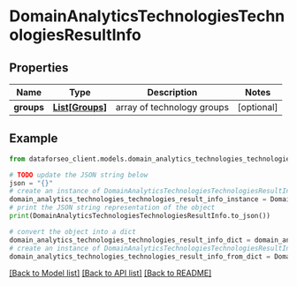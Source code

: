 # DomainAnalyticsTechnologiesTechnologiesResultInfo


## Properties

Name | Type | Description | Notes
------------ | ------------- | ------------- | -------------
**groups** | [**List[Groups]**](Groups.md) | array of technology groups | [optional] 

## Example

```python
from dataforseo_client.models.domain_analytics_technologies_technologies_result_info import DomainAnalyticsTechnologiesTechnologiesResultInfo

# TODO update the JSON string below
json = "{}"
# create an instance of DomainAnalyticsTechnologiesTechnologiesResultInfo from a JSON string
domain_analytics_technologies_technologies_result_info_instance = DomainAnalyticsTechnologiesTechnologiesResultInfo.from_json(json)
# print the JSON string representation of the object
print(DomainAnalyticsTechnologiesTechnologiesResultInfo.to_json())

# convert the object into a dict
domain_analytics_technologies_technologies_result_info_dict = domain_analytics_technologies_technologies_result_info_instance.to_dict()
# create an instance of DomainAnalyticsTechnologiesTechnologiesResultInfo from a dict
domain_analytics_technologies_technologies_result_info_from_dict = DomainAnalyticsTechnologiesTechnologiesResultInfo.from_dict(domain_analytics_technologies_technologies_result_info_dict)
```
[[Back to Model list]](../README.md#documentation-for-models) [[Back to API list]](../README.md#documentation-for-api-endpoints) [[Back to README]](../README.md)


